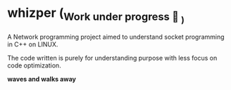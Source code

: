 # whizper (<sub>Work under progress :construction_worker: <sub>)

A Network programming project aimed to understand socket programming in C++ on LINUX.

The code written is purely for understanding purpose with less focus on code optimization. 

**waves and walks away**
